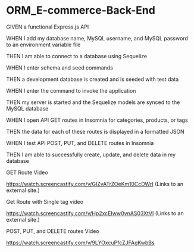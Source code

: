 # ORM_E-commerce-Back-End



GIVEN a functional Express.js API


WHEN I add my database name, MySQL username, and MySQL password to an environment variable file  


THEN I am able to connect to a database using Sequelize


WHEN I enter schema and seed commands


THEN a development database is created and is seeded with test data


WHEN I enter the command to invoke the application


THEN my server is started and the Sequelize models are synced to the MySQL database


WHEN I open API GET routes in Insomnia for categories, products, or tags


THEN the data for each of these routes is displayed in a formatted JSON


WHEN I test API POST, PUT, and DELETE routes in Insomnia


THEN I am able to successfully create, update, and delete data in my database



GET Route Video

https://watch.screencastify.com/v/GIZvATrZOeKm10CcDWrI (Links to an external site.)

 

Get Route with Single tag video 

https://watch.screencastify.com/v/Hp2xcEIww0vnAS03XtVI (Links to an external site.)

 

POST, PUT, and DELETE routes Video

https://watch.screencastify.com/v/9LYOxcuPfcZJFAgKwbBs
